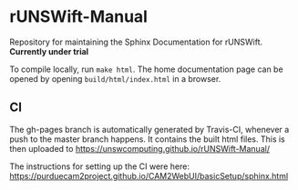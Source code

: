 # rUNSWift-Manual

Repository for maintaining the Sphinx Documentation for rUNSWift.
**Currently under trial**

To compile locally, run `make html`. 
The home documentation page can be opened by opening `build/html/index.html` in a browser.


## CI
The gh-pages branch is automatically generated by Travis-CI, whenever a push to the master branch happens. It contains the built html files.
This is then uploaded to https://unswcomputing.github.io/rUNSWift-Manual/

The instructions for setting up the CI were here:
https://purduecam2project.github.io/CAM2WebUI/basicSetup/sphinx.html


